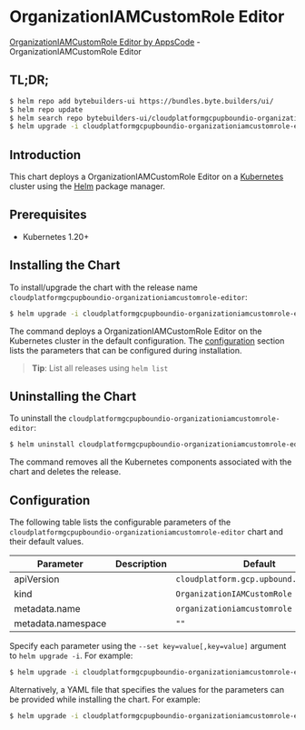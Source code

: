 # OrganizationIAMCustomRole Editor

[OrganizationIAMCustomRole Editor by AppsCode](https://byte.builders) - OrganizationIAMCustomRole Editor

## TL;DR;

```bash
$ helm repo add bytebuilders-ui https://bundles.byte.builders/ui/
$ helm repo update
$ helm search repo bytebuilders-ui/cloudplatformgcpupboundio-organizationiamcustomrole-editor --version=v0.4.18
$ helm upgrade -i cloudplatformgcpupboundio-organizationiamcustomrole-editor bytebuilders-ui/cloudplatformgcpupboundio-organizationiamcustomrole-editor -n default --create-namespace --version=v0.4.18
```

## Introduction

This chart deploys a OrganizationIAMCustomRole Editor on a [Kubernetes](http://kubernetes.io) cluster using the [Helm](https://helm.sh) package manager.

## Prerequisites

- Kubernetes 1.20+

## Installing the Chart

To install/upgrade the chart with the release name `cloudplatformgcpupboundio-organizationiamcustomrole-editor`:

```bash
$ helm upgrade -i cloudplatformgcpupboundio-organizationiamcustomrole-editor bytebuilders-ui/cloudplatformgcpupboundio-organizationiamcustomrole-editor -n default --create-namespace --version=v0.4.18
```

The command deploys a OrganizationIAMCustomRole Editor on the Kubernetes cluster in the default configuration. The [configuration](#configuration) section lists the parameters that can be configured during installation.

> **Tip**: List all releases using `helm list`

## Uninstalling the Chart

To uninstall the `cloudplatformgcpupboundio-organizationiamcustomrole-editor`:

```bash
$ helm uninstall cloudplatformgcpupboundio-organizationiamcustomrole-editor -n default
```

The command removes all the Kubernetes components associated with the chart and deletes the release.

## Configuration

The following table lists the configurable parameters of the `cloudplatformgcpupboundio-organizationiamcustomrole-editor` chart and their default values.

|     Parameter      | Description |                      Default                      |
|--------------------|-------------|---------------------------------------------------|
| apiVersion         |             | <code>cloudplatform.gcp.upbound.io/v1beta1</code> |
| kind               |             | <code>OrganizationIAMCustomRole</code>            |
| metadata.name      |             | <code>organizationiamcustomrole</code>            |
| metadata.namespace |             | <code>""</code>                                   |


Specify each parameter using the `--set key=value[,key=value]` argument to `helm upgrade -i`. For example:

```bash
$ helm upgrade -i cloudplatformgcpupboundio-organizationiamcustomrole-editor bytebuilders-ui/cloudplatformgcpupboundio-organizationiamcustomrole-editor -n default --create-namespace --version=v0.4.18 --set apiVersion=cloudplatform.gcp.upbound.io/v1beta1
```

Alternatively, a YAML file that specifies the values for the parameters can be provided while
installing the chart. For example:

```bash
$ helm upgrade -i cloudplatformgcpupboundio-organizationiamcustomrole-editor bytebuilders-ui/cloudplatformgcpupboundio-organizationiamcustomrole-editor -n default --create-namespace --version=v0.4.18 --values values.yaml
```
